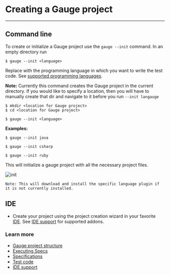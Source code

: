 # Creating a Gauge project
-----
## Command line

To create or initialize a Gauge project use the `gauge --init` command. In an empty directory run

```
$ gauge --init <language>
```

Replace *<language>* with the programming language in which you want to write the test code. See [supported programming languages](../test_code/step_implementations.md).

**Note:** Currently this command creates the Gauge project in the current directory. If you would like to specify a location, then you will have to manually create that dir and navigate to it before you run `--init langauge`

```
$ mkdir <location for Gauge project>
$ cd <location for Gauge project>

$ gauge --init <language>
```

**Examples:**

```
$ gauge --init java
```

```
$ gauge --init csharp
```

```
$ gauge --init ruby
```

This will initialize a gauge project with all the necessary project files.

![init](images/gauge-init.png "init")

````
Note: This will download and install the specific language plugin if it is not currently installed.
````

## IDE
* Create your project using the project creation wizard in your favorite [IDE](http://en.wikipedia.org/wiki/Integrated_development_environment). See [IDE support](../ide_support/README.md) for supported addons.

### Learn more
* [Gauge project structure](project_structure.md)
* [Executing Specs](../execution/README.md)
* [Specifications](../specifications/README.md)
* [Test code](../test_code/step_implementations.md)
* [IDE support](../ide_support/README.md)
